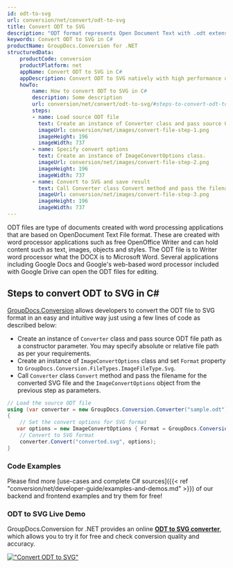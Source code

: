 ```yaml
---
id: odt-to-svg
url: conversion/net/convert/odt-to-svg
title: Convert ODT to SVG
description: "ODT format represents Open Document Text with .odt extension. Learn how to convert ODT to SVG file programmatically in C# language using GroupDocs.Conversion for .NET library."
keywords: Convert ODT to SVG in C#
productName: GroupDocs.Conversion for .NET
structuredData:
    productCode: conversion
    productPlatform: net
    appName: Convert ODT to SVG in C#
    appDescription: Convert ODT to SVG natively with high performance using C# language and server side GroupDocs.Conversion for .NET APIs, without the use of any software like Microsoft or Open Office.
    howTo:
        name: How to convert ODT to SVG in C# 
        description: Some description
        url: conversion/net/convert/odt-to-svg/#steps-to-convert-odt-to-svg-in-c
        steps:
        - name: Load source ODT file 
          text: Create an instance of Converter class and pass source ODT file path as a constructor parameter. You may specify absolute or relative file path as per your requirements. 
          imageUrl: conversion/net/images/convert-file-step-1.png
          imageHeight: 196
          imageWidth: 737
        - name: Specify convert options 
          text: Create an instance of ImageConvertOptions class.
          imageUrl: conversion/net/images/convert-file-step-2.png
          imageHeight: 196
          imageWidth: 737
        - name: Convert to SVG and save result 
          text: Call Converter class Convert method and pass the filename for the converted HTML file and the ImageConvertOptions object from the previous step as parameters.
          imageUrl: conversion/net/images/convert-file-step-3.png
          imageHeight: 196
          imageWidth: 737
---
```


ODT files are type of documents created with word processing applications that are based on OpenDocument Text File format. These are created with word processor applications such as free OpenOffice Writer and can hold content such as text, images, objects and styles. The ODT file is to Writer word processor what the DOCX is to Microsoft Word. Several applications including Google Docs and Google's web-based word processor included with Google Drive can open the ODT files for editing.

## Steps to convert ODT to SVG in C#

[GroupDocs.Conversion](https://products.groupdocs.com/conversion/net) allows developers to convert the ODT file to SVG format in an easy and intuitive way just using a few lines of code as described below:

* Create an instance of `Converter` class and pass source ODT file path as a constructor parameter. You may specify absolute or relative file path as per your requirements. 
* Create an instance of `ImageConvertOptions` class and set `Format` property to `GroupDocs.Conversion.FileTypes.ImageFileType.Svg`.
* Call `Converter` class `Convert` method and pass the filename for the converted SVG file and the `ImageConvertOptions` object from the previous step as parameters.

```csharp
// Load the source ODT file
using (var converter = new GroupDocs.Conversion.Converter("sample.odt"))
{
    // Set the convert options for SVG format
   var options = new ImageConvertOptions { Format = GroupDocs.Conversion.FileTypes.ImageFileType.Svg };
    // Convert to SVG format
    converter.Convert("converted.svg", options);
}
```

### Code Examples

Please find more [use-cases and complete C# sources]({{< ref "conversion/net/developer-guide/examples-and-demos.md" >}}) of our backend and frontend examples and try them for free!

### ODT to SVG Live Demo

GroupDocs.Conversion for .NET provides an online [**ODT to SVG converter**](https://products.groupdocs.app/conversion/odt-to-svg), which allows you to try it for free and check conversion quality and accuracy.

[!["Convert ODT to SVG"](conversion/net/images/convert-to-svg/convert-odt-to-svg.png)](https://products.groupdocs.app/conversion/odt-to-svg)